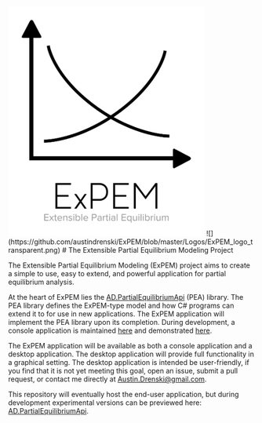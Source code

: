 <img src="https://github.com/austindrenski/ExPEM/blob/master/Logos/ExPEM_logo_transparent.png" width="400">
![](https://github.com/austindrenski/ExPEM/blob/master/Logos/ExPEM_logo_transparent.png)
# The Extensible Partial Equilibrium Modeling Project

The Extensible Partial Equilibrium Modeling (ExPEM) project aims to create a simple to use, easy to extend, and powerful application for partial equilibrium analysis. 

At the heart of ExPEM lies the [AD.PartialEquilibriumApi](https://github.com/austindrenski/AD.PartialEquilibriumApi)
 (PEA) library. The PEA library defines the ExPEM-type model and how C# programs can extend it to for use in new applications. The ExPEM application will implement the PEA library upon its completion. During development, a console application is maintained [here](https://github.com/austindrenski/AD.PartialEquilibriumApi/tree/master/AD.PartialEquilibriumApi.Example) and demonstrated [here](https://github.com/austindrenski/AD.PartialEquilibriumApi/wiki/Example-Model).
 
The ExPEM application will be available as both a console application and a desktop application. The desktop application will provide full functionality in a graphical setting. The desktop application is intended be user-friendly, if you find that it is not yet meeting this goal, open an issue, submit a pull request, or contact me directly at Austin.Drenski@gmail.com.

This repository will eventually host the end-user application, but during development experimental versions can be previewed here: [AD.PartialEquilibriumApi](https://github.com/austindrenski/AD.PartialEquilibriumApi).
